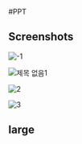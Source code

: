 #PPT

Screenshots
-----------
![-1](https://user-images.githubusercontent.com/57212041/70392947-67295f00-1a28-11ea-8df8-b0d953bf46df.png)

![제목 없음1](https://user-images.githubusercontent.com/57212041/70411014-557da100-1a94-11ea-8df1-395396ca66a3.png)


![2](https://user-images.githubusercontent.com/57212041/70392955-77413e80-1a28-11ea-8771-fdb15adbc47c.png)

![3](https://user-images.githubusercontent.com/57212041/70393007-fd5d8500-1a28-11ea-889c-9d70eccc147a.png)

large
-----

